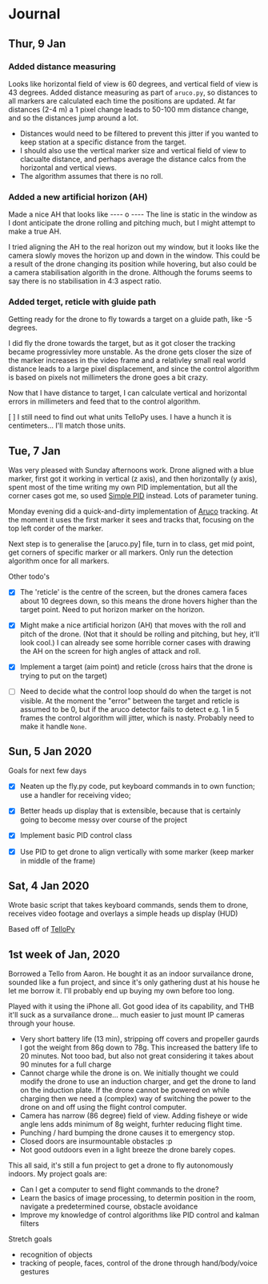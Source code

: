 # Journal

## Thur, 9 Jan
### Added distance measuring
Looks like horizontal field of view is 60 degrees, and vertical field of view is 43 degrees. Added distance measuring as part of `aruco.py`, so distances to all markers are calculated each time the positions are updated. At far distances (2-4 m) a 1 pixel change leads to 50-100 mm distance change, and so the distances jump around a lot. 
- Distances would need to be filtered to prevent this jitter if you wanted to keep station at a specific distance from the target.
- I should also use the vertical marker size and vertical field of view to clacualte distance, and perhaps average the distance calcs from the horizontal and vertical views.
- The algorithm assumes that there is no roll.

### Added a new artificial horizon (AH)
Made a nice AH that looks like ---- o ---- The line is static in the window as I dont anticipate the drone rolling and pitching much, but I might attempt to make a true AH.

I tried aligning the AH to the real horizon out my window, but it looks like the camera slowly moves the horizon up and down in the window. This could be a result of the drone changing its position while hovering, but also could be a camera stabilisation algorith in the drone. Although the forums seems to say there is no stabilisation in 4:3 aspect ratio.

### Added terget, reticle with gluide path
Getting ready for the drone to fly towards a target on a gluide path, like -5 degrees.

I did fly the drone towards the target, but as it got closer the tracking became progressivley more unstable. As the drone gets closer the size of the marker increases in the video frame and a relativley small real world distance leads to a large pixel displacement, and since the control algorithm is based on pixels not millimeters the drone goes a bit crazy.

Now that I have distance to target, I can calculate vertical and horizontal errors in millimeters and feed that to the control algorithm.

[ ] I still need to find out what units TelloPy uses. I have a hunch it is centimeters... I'll match those units.

## Tue, 7 Jan
Was very pleased with Sunday afternoons work. Drone aligned with a blue marker, first got it working in vertical (z axis), and then horizontally (y axis), spent most of the time writing my own PID implementation, but all the corner cases got me, so used [Simple PID](https://pypi.org/project/simple-pid/) instead. Lots of parameter tuning.

Monday evening did a quick-and-dirty implementation of [Aruco](https://mecaruco2.readthedocs.io/en/latest/notebooks_rst/Aruco/Aruco.html) tracking. At the moment it uses the first marker it sees and tracks that, focusing on the top left corder of the marker.

Next step is to generalise the [aruco.py] file, turn in to class, get mid point, get corners of specific marker or all markers. Only run the detection algorithm once for all markers.

Other todo's
- [x] The 'reticle' is the centre of the screen, but the drones camera faces about 10 degrees down, so this means the drone hovers higher than the target point. Need to put horizon marker on the horizon.
- [x] Might make a nice artificial horizon (AH) that moves with the roll and pitch of the drone. (Not that it should be rolling and pitching, but hey, it'll look cool.) I can already see some horrible corner cases with drawing the AH on the screen for high angles of attack and roll.
- [x] Implement a target (aim point) and reticle (cross hairs that the drone is trying to put on the target)
- [ ] Need to decide what the control loop should do when the target is not visible. At the moment the "error" between the target and reticle is assumed to be 0, but if the aruco detector fails to detect e.g. 1 in 5 frames the control algorithm will jitter, which is nasty. Probably need to make it handle `None`.


## Sun, 5 Jan 2020
Goals for next few days
- [x] Neaten up the fly.py code, put keyboard commands in to own function; use a handler for receiving video; 
- [x] Better heads up display that is extensible, because that is certainly going to become messy over course of the project
- [x] Implement basic PID control class
- [x] Use PID to get drone to align vertically with some marker (keep marker in middle of the frame)


## Sat, 4 Jan 2020
Wrote basic script that takes keyboard commands, sends them to drone, receives video footage and overlays a simple heads up display (HUD)

Based off of [TelloPy](https://github.com/hanyazou/TelloPy/blob/develop-0.7.0/tellopy/examples/video_effect.py)


## 1st week of Jan, 2020
Borrowed a Tello from Aaron. He bought it as an indoor survailance drone, sounded like a fun project, and since it's only gathering dust at his house he let me borrow it. I'll probably end up buying my own before too long.

Played with it using the iPhone all. Got good idea of its capability, and THB it'll suck as a survailance drone... much easier to just mount IP cameras through your house.
- Very short battery life (13 min), stripping off covers and propeller gaurds I got the weight from 86g down to 78g. This increased the battery life to 20 minutes. Not tooo bad, but also not great considering it takes about 90 minutes for a full charge
- Cannot charge while the drone is on. We initially thought we could modify the drone to use an induction charger, and get the drone to land on the induction plate. If the drone cannot be powered on while charging then we need a (complex) way of switching the power to the drone on and off using the flight control computer.
- Camera has narrow (86 degree) field of view. Adding fisheye or wide angle lens adds minimum of 8g weight, furhter reducing flight time.
- Punching / hard bumping the drone causes it to emergency stop.
- Closed doors are insurmountable obstacles :p
- Not good outdoors even in a light breeze the drone barely copes. 

This all said, it's still a fun project to get a drone to fly autonomously indoors. My project goals are:
- Can I get a computer to send flight commands to the drone?
- Learn the basics of image processing, to determin position in the room, navigate a predetermined course, obstacle avoidance
- Improve my knowledge of control algorithms like PID control and kalman filters

Stretch goals
- recognition of objects
- tracking of people, faces, control of the drone through hand/body/voice gestures
